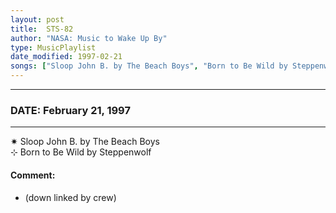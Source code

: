 ```yaml
---
layout: post
title:  STS-82
author: "NASA: Music to Wake Up By"
type: MusicPlaylist
date_modified: 1997-02-21
songs: ["Sloop John B. by The Beach Boys", "Born to Be Wild by Steppenwolf"]
---
```


----
### DATE: February 21, 1997
----
✷ Sloop John B. by The Beach Boys  &nbsp;<br />
⊹ Born to Be Wild by Steppenwolf

#### Comment:
* (down linked by crew)



<br/>
<center>
	<a target="_blank"
	   href="https://twitter.com/intent/tweet?hashtags=Space,NASA,Playlist,NASAWakeupCalls,SpaceProgram&text={{ page.author}}, '{{ page.songs.first }}' {{ page.title }}, {{ page.date | date: '%B %d, %Y' }}. {{ site.url }}{{ page.url }}&via=nasawakeupcalls"><i class="fab fa-twitter" alt="Tweet this page" style="font-size: 1.3em;"></i></a>
	&nbsp; 	<i class="fas fa-user-astronaut" style="font-size: 1.5em;"></i> &nbsp;
    <a type="amzn" search="'Sloop John B. by The Beach Boys' or 'Born to Be Wild by Steppenwolf'" category="popular music">
    <i class="fab fa-amazon" style="font-size: 1.3em;"></i></a>
</center>
